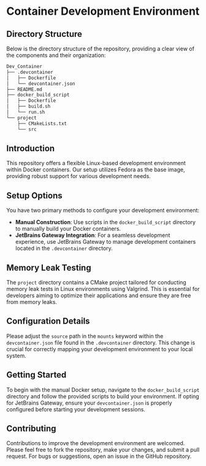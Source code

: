# Container Development Environment

## Directory Structure
Below is the directory structure of the repository, providing a clear view of the components and their organization:

``` markdown
Dev_Container
├── .devcontainer
│   ├── Dockerfile
│   └── devcontainer.json
├── README.md
├── docker_build_script
│   ├── Dockerfile
│   ├── build.sh
│   └── run.sh
└── project
    ├── CMakeLists.txt
    └── src
```


## Introduction
This repository offers a flexible Linux-based development environment within Docker containers. Our setup utilizes Fedora as the base image, providing robust support for various development needs.

## Setup Options
You have two primary methods to configure your development environment:

- **Manual Construction**: Use scripts in the `docker_build_script` directory to manually build your Docker containers.
- **JetBrains Gateway Integration**: For a seamless development experience, use JetBrains Gateway to manage development containers located in the `.devcontainer` directory.

## Memory Leak Testing
The `project` directory contains a CMake project tailored for conducting memory leak tests in Linux environments using Valgrind. This is essential for developers aiming to optimize their applications and ensure they are free from memory leaks.

## Configuration Details
Please adjust the `source` path in the `mounts` keyword within the `devcontainer.json` file found in the `.devcontainer` directory. This change is crucial for correctly mapping your development environment to your local system.

## Getting Started
To begin with the manual Docker setup, navigate to the `docker_build_script` directory and follow the provided scripts to build your environment. If opting for JetBrains Gateway, ensure your `devcontainer.json` is properly configured before starting your development sessions.

## Contributing
Contributions to improve the development environment are welcomed. Please feel free to fork the repository, make your changes, and submit a pull request. For bugs or suggestions, open an issue in the GitHub repository.
